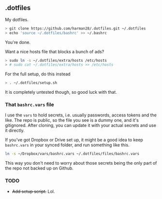 ## .dotfiles

My dotfiles.

```sh
> git clone https://github.com/harman28/.dotfiles.git ~/.dotfiles
> echo 'source ~/.dotfiles/bashrc' >> ~/.bashrc
```

You're done.

Want a nice hosts file that blocks a bunch of ads?
```sh
> sudo ln -s ~/.dotfiles/extra/hosts /etc/hosts
> # sudo cat ~/.dotfiles/extra/hosts >> /etc/hosts
```

For the full setup, do this instead
```sh
> . ~/.dotfiles/setup.sh
```
It is completely untested though, so good luck with that.

### That `bashrc.vars` file
I use the `vars` to hold secrets, i.e. usually passwords, access tokens and the like.
The repo is public, so the file you see is a dummy one, and it's gitignored. After cloning, you can update it with your actual secrets and use it directly.

If you've got Dropbox or Drive set up, it might be a good idea to keep `bashrc.vars` in your synced folder, and run something like this.
```sh
ln -s ~/Dropbox/vars/bashrc.vars ~/.dotfiles/files/bashrc.vars
```
This way you don't need to worry about those secrets being the only part of the repo not backed up on Github.

### TODO
* ~~Add setup script.~~ Lol.
